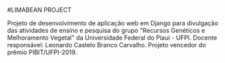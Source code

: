 #LIMABEAN PROJECT

Projeto de desenvolvimento de aplicação web em Django para divulgação das atividades de ensino e pesquisa do grupo "Recursos Genéticos e Melhoramento Vegetal" da Universidade Federal do Piauí - UFPI. Docente responsável: Leonardo Castelo Branco Carvalho. Projeto vencedor do prêmio PIBIT/UFPI-2019.
